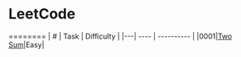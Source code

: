# LeetCode
======== 
| # | Task | Difficulty | 
|---| ---- | ---------- | 
|0001|[Two Sum](https://github.com/1JigSaW/LeetCode/blob/master/0001_TwoSum.py)|Easy|
